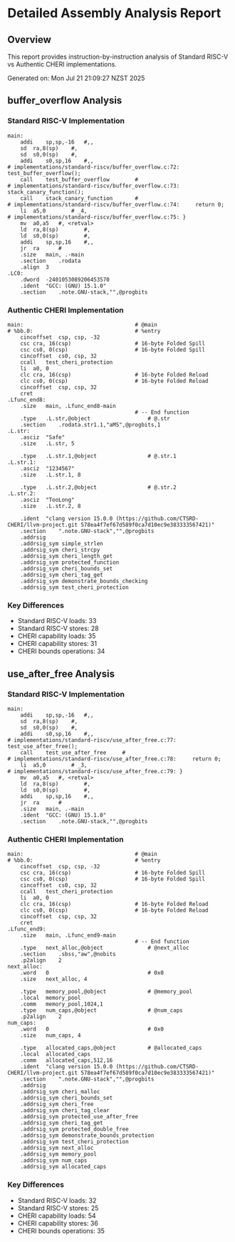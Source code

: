 # Detailed Assembly Analysis Report

## Overview
This report provides instruction-by-instruction analysis of Standard RISC-V vs Authentic CHERI implementations.

Generated on: Mon Jul 21 21:09:27 NZST 2025

## buffer_overflow Analysis

### Standard RISC-V Implementation
```assembly
main:
	addi	sp,sp,-16	#,,
	sd	ra,8(sp)	#,
	sd	s0,0(sp)	#,
	addi	s0,sp,16	#,,
# implementations/standard-riscv/buffer_overflow.c:72:     test_buffer_overflow();
	call	test_buffer_overflow		#
# implementations/standard-riscv/buffer_overflow.c:73:     stack_canary_function();
	call	stack_canary_function		#
# implementations/standard-riscv/buffer_overflow.c:74:     return 0;
	li	a5,0		# _4,
# implementations/standard-riscv/buffer_overflow.c:75: }
	mv	a0,a5	#, <retval>
	ld	ra,8(sp)		#,
	ld	s0,0(sp)		#,
	addi	sp,sp,16	#,,
	jr	ra		#
	.size	main, .-main
	.section	.rodata
	.align	3
.LC0:
	.dword	-2401053089206453570
	.ident	"GCC: (GNU) 15.1.0"
	.section	.note.GNU-stack,"",@progbits
```

### Authentic CHERI Implementation
```assembly
main:                                   # @main
# %bb.0:                                # %entry
	cincoffset	csp, csp, -32
	csc	cra, 16(csp)                    # 16-byte Folded Spill
	csc	cs0, 0(csp)                     # 16-byte Folded Spill
	cincoffset	cs0, csp, 32
	ccall	test_cheri_protection
	li	a0, 0
	clc	cra, 16(csp)                    # 16-byte Folded Reload
	clc	cs0, 0(csp)                     # 16-byte Folded Reload
	cincoffset	csp, csp, 32
	cret
.Lfunc_end8:
	.size	main, .Lfunc_end8-main
                                        # -- End function
	.type	.L.str,@object                  # @.str
	.section	.rodata.str1.1,"aMS",@progbits,1
.L.str:
	.asciz	"Safe"
	.size	.L.str, 5

	.type	.L.str.1,@object                # @.str.1
.L.str.1:
	.asciz	"1234567"
	.size	.L.str.1, 8

	.type	.L.str.2,@object                # @.str.2
.L.str.2:
	.asciz	"TooLong"
	.size	.L.str.2, 8

	.ident	"clang version 15.0.0 (https://github.com/CTSRD-CHERI/llvm-project.git 578ea4f7ef67d589f0ca7d10ec9e383333567421)"
	.section	".note.GNU-stack","",@progbits
	.addrsig
	.addrsig_sym simple_strlen
	.addrsig_sym cheri_strcpy
	.addrsig_sym cheri_length_get
	.addrsig_sym protected_function
	.addrsig_sym cheri_bounds_set
	.addrsig_sym cheri_tag_get
	.addrsig_sym demonstrate_bounds_checking
	.addrsig_sym test_cheri_protection
```

### Key Differences

- Standard RISC-V loads: 33
- Standard RISC-V stores: 28
- CHERI capability loads: 35
- CHERI capability stores: 31
- CHERI bounds operations: 34

## use_after_free Analysis

### Standard RISC-V Implementation
```assembly
main:
	addi	sp,sp,-16	#,,
	sd	ra,8(sp)	#,
	sd	s0,0(sp)	#,
	addi	s0,sp,16	#,,
# implementations/standard-riscv/use_after_free.c:77:     test_use_after_free();
	call	test_use_after_free		#
# implementations/standard-riscv/use_after_free.c:78:     return 0;
	li	a5,0		# _3,
# implementations/standard-riscv/use_after_free.c:79: }
	mv	a0,a5	#, <retval>
	ld	ra,8(sp)		#,
	ld	s0,0(sp)		#,
	addi	sp,sp,16	#,,
	jr	ra		#
	.size	main, .-main
	.ident	"GCC: (GNU) 15.1.0"
	.section	.note.GNU-stack,"",@progbits
```

### Authentic CHERI Implementation
```assembly
main:                                   # @main
# %bb.0:                                # %entry
	cincoffset	csp, csp, -32
	csc	cra, 16(csp)                    # 16-byte Folded Spill
	csc	cs0, 0(csp)                     # 16-byte Folded Spill
	cincoffset	cs0, csp, 32
	ccall	test_cheri_protection
	li	a0, 0
	clc	cra, 16(csp)                    # 16-byte Folded Reload
	clc	cs0, 0(csp)                     # 16-byte Folded Reload
	cincoffset	csp, csp, 32
	cret
.Lfunc_end9:
	.size	main, .Lfunc_end9-main
                                        # -- End function
	.type	next_alloc,@object              # @next_alloc
	.section	.sbss,"aw",@nobits
	.p2align	2
next_alloc:
	.word	0                               # 0x0
	.size	next_alloc, 4

	.type	memory_pool,@object             # @memory_pool
	.local	memory_pool
	.comm	memory_pool,1024,1
	.type	num_caps,@object                # @num_caps
	.p2align	2
num_caps:
	.word	0                               # 0x0
	.size	num_caps, 4

	.type	allocated_caps,@object          # @allocated_caps
	.local	allocated_caps
	.comm	allocated_caps,512,16
	.ident	"clang version 15.0.0 (https://github.com/CTSRD-CHERI/llvm-project.git 578ea4f7ef67d589f0ca7d10ec9e383333567421)"
	.section	".note.GNU-stack","",@progbits
	.addrsig
	.addrsig_sym cheri_malloc
	.addrsig_sym cheri_bounds_set
	.addrsig_sym cheri_free
	.addrsig_sym cheri_tag_clear
	.addrsig_sym protected_use_after_free
	.addrsig_sym cheri_tag_get
	.addrsig_sym protected_double_free
	.addrsig_sym demonstrate_bounds_protection
	.addrsig_sym test_cheri_protection
	.addrsig_sym next_alloc
	.addrsig_sym memory_pool
	.addrsig_sym num_caps
	.addrsig_sym allocated_caps
```

### Key Differences

- Standard RISC-V loads: 32
- Standard RISC-V stores: 25
- CHERI capability loads: 54
- CHERI capability stores: 36
- CHERI bounds operations: 35

